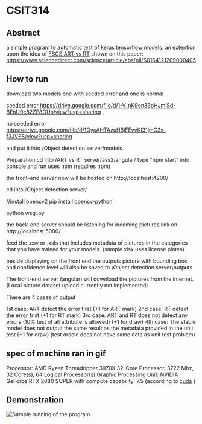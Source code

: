 # CSIT314
## Abstract
a simple program to automatic test of [keras tensorflow models](https://github.com/tensorflow/tensorflow/tree/master/tensorflow/python/keras):
an extention upon the idea of [FSCS ART vs RT](https://github.com/longchass/CSIT318-ART-vs-RT) shown on
this paper: https://www.sciencedirect.com/science/article/abs/pii/S0164121209000405
## How to run


download two models one with seeded error and one is normal 
 
seeded error
https://drive.google.com/file/d/1-V_nK9en33oHJmlSd-BFpU9c82ZE8OUo/view?usp=sharing , 

no seeded error
https://drive.google.com/file/d/1QyeAHTAzuHBjFEvvKI31jmC3x-f3JVES/view?usp=sharing

and put it into /Object detection server/models

Preparation
cd into /ART vs RT server/ass2/angular/
type "npm start" into console and run
uses npm (requires npm)

the front-end server now will be hosted on http://localhost:4200/

cd into /Object detection server/

//install opencv2
pip install opencv-python


python wsgi.py

the back-end server should be listening for incoming pictures link on http://localhost:5000/

feed the .csv or .xsls that includes metadata of pictures in the categories that you have trained for your models. (sample.xlsx uses license plates)

beside displaying on the front end the outputs picture with bounding box and confidence level will also be saved to \Object detection server\outputs

The front-end server (angular) will download the pictures from the internet. (Local picture dataset upload currently not implemented)

There are 4 cases of output

1st case: ART detect the error first (+1 for ART mark)
2nd case: RT  detect the error frist (+1 for RT  mark)
3rd case: ART and RT does not detect any errors (10% test of all attribute is allowed) (+1 for draw)
4th case: The stable model does not output the same result as the metadata provided in the unit test (+1 for draw) (test oracle does not have same data as unit test problem)

## spec of machine ran in gif

Processor:	AMD Ryzen Threadripper 3970X 32-Core Processor, 3722 Mhz, 32 Core(s), 64 Logical Processor(s)
Graphic Processing Unit: NVIDIA GeForce RTX 2080 SUPER with compute capability: 7.5 (according to [cuda](https://developer.nvidia.com/cuda-gpus#compute) )
## Demonstration
![Sample running of the program](https://github.com/longchass/images/blob/master/Animation.gif)
